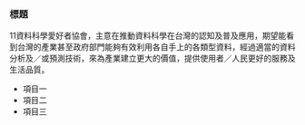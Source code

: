 ### 標題

11資料科學愛好者協會，主意在推動資料科學在台灣的認知及普及應用，期望能看到台灣的產業甚至政府部門能夠有效利用各自手上的各類型資料，經過適當的資料分析及／或預測技術，來為產業建立更大的價值，提供使用者／人民更好的服務及生活品質。

- 項目一
- 項目二
- 項目三